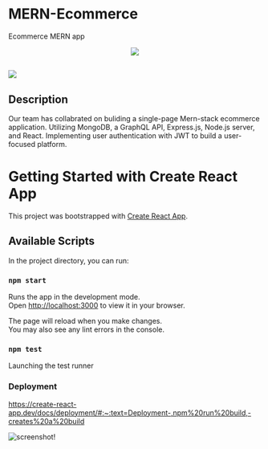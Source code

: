 # MERN-Ecommerce

Ecommerce MERN app   
 <p align="center">
   <a href="https://github.com/OilPainter1/mern/blob/master/LICENSE">
      <img src="https://img.shields.io/badge/License-MIT-green.svg" />
   </a>
</p>

## ![](https://raw.githubusercontent.com/IBM/pattern-utils/master/mern-starter/mern-architecture.png)

## Description

Our team has collabrated on buliding a single-page Mern-stack ecommerce application. Utilizing MongoDB, a GraphQL API, Express.js, Node.js server, and React. Implementing user authentication with JWT to build a user-focused platform.

# Getting Started with Create React App

This project was bootstrapped with [Create React App](https://github.com/facebook/create-react-app).

## Available Scripts

In the project directory, you can run:

### `npm start`

Runs the app in the development mode.\
Open [http://localhost:3000](http://localhost:3000) to view it in your browser.

The page will reload when you make changes.\
You may also see any lint errors in the console.

### `npm test`
Launching the test runner

### Deployment
https://create-react-app.dev/docs/deployment/#:~:text=Deployment-,npm%20run%20build,-creates%20a%20build 

![screenshot!](https://mail.google.com/mail/u/0?ui=2&ik=d2b0711a21&attid=0.1.1&permmsgid=msg-f:1758585490111175631&th=1867c02f953b9bcf&view=fimg&fur=ip&sz=s0-l75-ft&attbid=ANGjdJ8alhRCoDmZdxMOAkCSNbgM_vWYiKIkN8w6x1bmZP5SGZxTgAhiO29NtF-TF-l5RnTSkObGTuKW4PhLPsAR9ippjBoy8U4iyvDUMBjDn39DzVqF1T_pHje-HZM&disp=emb)